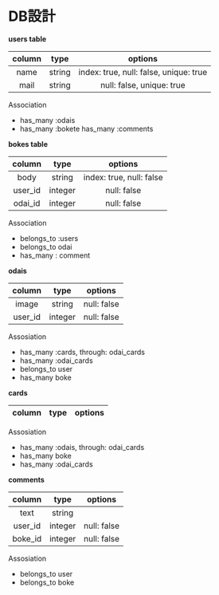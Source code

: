 
# DB設計

**users table**

|column|type|options|
|:-:|:-:|:-:|
|name|string|index: true, null: false, unique: true|
|mail|string|null: false, unique: true|

Association
* has_many :odais
* has_many :bokete
has_many :comments

**bokes table**

|column|type|options|
|:-:|:-:|:-:|
|body|string|index: true, null: false|
|user_id|integer|null: false|
|odai_id|integer|null: false|

Association
* belongs_to :users
* belongs_to odai
* has_many : comment



**odais**

|column|type|options|
|:-:|:-:|:-:|
|image|string|null: false|
|user_id|integer|null: false|

Assosiation
* has_many :cards, through: odai_cards
* has_many :odai_cards
* belongs_to user
* has_many boke

**cards**

|column|type|options|
|:-:|:-:|:-:|

Assosiation
* has_many :odais, through: odai_cards
* has_many boke
* has_many :odai_cards


**comments**

|column|type|options|
|:-:|:-:|:-:|
|text|string||
|user_id|integer|null: false|
|boke_id|integer|null: false|


Assosiation
* belongs_to user
* belongs_to boke
